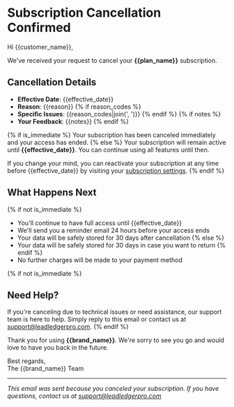 # Subscription Cancellation Confirmed

Hi {{customer_name}},

We've received your request to cancel your **{{plan_name}}** subscription.

## Cancellation Details

- **Effective Date**: {{effective_date}}
- **Reason**: {{reason}}
{% if reason_codes %}
- **Specific Issues**: {{reason_codes|join(', ')}}
{% endif %}
{% if notes %}
- **Your Feedback**: {{notes}}
{% endif %}

{% if is_immediate %}
Your subscription has been canceled immediately and your access has ended.
{% else %}
Your subscription will remain active until **{{effective_date}}**. You can continue using all features until then.

If you change your mind, you can reactivate your subscription at any time before {{effective_date}} by visiting your [subscription settings]({{settings_url}}).
{% endif %}

## What Happens Next

{% if not is_immediate %}
- You'll continue to have full access until {{effective_date}}
- We'll send you a reminder email 24 hours before your access ends
- Your data will be safely stored for 30 days after cancellation
{% else %}
- Your data will be safely stored for 30 days in case you want to return
{% endif %}
- No further charges will be made to your payment method

{% if not is_immediate %}
## Need Help?

If you're canceling due to technical issues or need assistance, our support team is here to help. Simply reply to this email or contact us at support@leadledgerpro.com.
{% endif %}

Thank you for using **{{brand_name}}**. We're sorry to see you go and would love to have you back in the future.

Best regards,  
The {{brand_name}} Team

---
*This email was sent because you canceled your subscription. If you have questions, contact us at support@leadledgerpro.com*